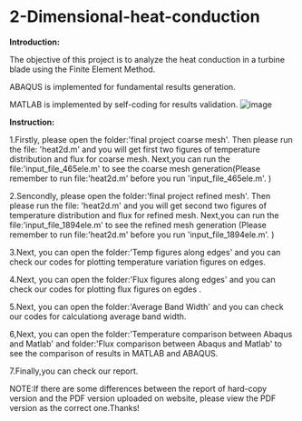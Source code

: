 # 2-Dimensional-heat-conduction

**Introduction:**

The objective of this project is to analyze the heat conduction in a turbine blade using the
Finite Element Method. 

ABAQUS is implemented for fundamental results generation. 

MATLAB is implemented by self-coding for results validation.
![image](https://user-images.githubusercontent.com/47397212/136883909-6de4522b-dc98-4208-a100-6d8975b764a4.png)

**Instruction:**

1.Firstly, please open the folder:'final project coarse mesh'. Then please run the file: 'heat2d.m' and you will get first two figures of temperature distribution and flux for coarse mesh.
Next,you can run the file:'input_file_465ele.m' to see the coarse mesh generation(Please remember to run file:'heat2d.m' before you run 'input_file_465ele.m'. )

2.Sencondly, please open the folder:'final project refined mesh'. Then please run the file: 'heat2d.m' and you will get second two figures of temperature distribution and flux for refined mesh.
Next,you can run the file:'input_file_1894ele.m' to see the refined mesh generation (Please remember to run file:'heat2d.m' before you run 'input_file_1894ele.m'. )

3.Next, you can open the folder:'Temp figures along edges' and you can check our codes for plotting temperature variation figures on edges.

4.Next, you can open the folder:'Flux figures along edges' and you can check our codes for plotting flux figures on egdes .

5.Next, you can open the folder:'Average Band Width' and you can check our codes for calculationg average band width.

6,Next, you can open the folder:'Temperature comparison between Abaqus and Matlab' and folder:'Flux comparison between Abaqus and Matlab' to see the comparison of results in MATLAB and ABAQUS.

7.Finally,you can check our report.

NOTE:If there are some differences between the report of hard-copy version and the PDF version uploaded on website, please view the PDF version as the correct one.Thanks!

